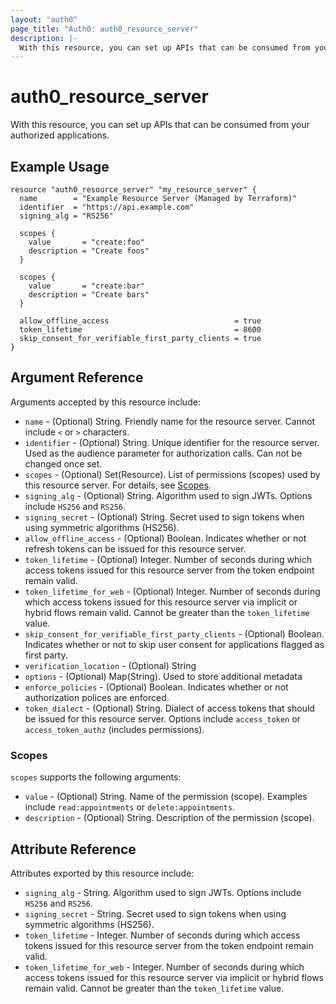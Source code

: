 ```yaml
---
layout: "auth0"
page_title: "Auth0: auth0_resource_server"
description: |-
  With this resource, you can set up APIs that can be consumed from your authorized applications.
---
```


# auth0_resource_server

With this resource, you can set up APIs that can be consumed from your authorized applications.

## Example Usage

```hcl
resource "auth0_resource_server" "my_resource_server" {
  name        = "Example Resource Server (Managed by Terraform)"
  identifier  = "https://api.example.com"
  signing_alg = "RS256"

  scopes {
    value       = "create:foo"
    description = "Create foos"
  }

  scopes {
    value       = "create:bar"
    description = "Create bars"
  }

  allow_offline_access                            = true
  token_lifetime                                  = 8600
  skip_consent_for_verifiable_first_party_clients = true
}
```

## Argument Reference

Arguments accepted by this resource include:

* `name` - (Optional) String. Friendly name for the resource server. Cannot include `<` or `>` characters.
* `identifier` - (Optional) String. Unique identifier for the resource server. Used as the audience parameter for authorization calls. Can not be changed once set.
* `scopes` - (Optional) Set(Resource).  List of permissions (scopes) used by this resource server. For details, see [Scopes](#scopes).
* `signing_alg` - (Optional) String. Algorithm used to sign JWTs. Options include `HS256` and `RS256`.
* `signing_secret` - (Optional) String. Secret used to sign tokens when using symmetric algorithms (HS256).
* `allow_offline_access` - (Optional) Boolean. Indicates whether or not refresh tokens can be issued for this resource server.
* `token_lifetime` - (Optional) Integer. Number of seconds during which access tokens issued for this resource server from the token endpoint remain valid.
* `token_lifetime_for_web` - (Optional) Integer. Number of seconds during which access tokens issued for this resource server via implicit or hybrid flows remain valid. Cannot be greater than the `token_lifetime` value.
* `skip_consent_for_verifiable_first_party_clients` - (Optional) Boolean. Indicates whether or not to skip user consent for applications flagged as first party.
* `verification_location` - (Optional) String
* `options` - (Optional) Map(String). Used to store additional metadata
* `enforce_policies` - (Optional) Boolean. Indicates whether or not authorization polices are enforced.
* `token_dialect` - (Optional) String. Dialect of access tokens that should be issued for this resource server. Options include `access_token` or `access_token_authz` (includes permissions).

### Scopes

 `scopes` supports the following arguments:

* `value` - (Optional) String. Name of the permission (scope). Examples include `read:appointments` or `delete:appointments`.
* `description` - (Optional) String. Description of the permission (scope).

## Attribute Reference

Attributes exported by this resource include:

* `signing_alg` - String. Algorithm used to sign JWTs. Options include `HS256` and `RS256`.
* `signing_secret` - String. Secret used to sign tokens when using symmetric algorithms (HS256).
* `token_lifetime` - Integer. Number of seconds during which access tokens issued for this resource server from the token endpoint remain valid.
* `token_lifetime_for_web` - Integer. Number of seconds during which access tokens issued for this resource server via implicit or hybrid flows remain valid. Cannot be greater than the `token_lifetime` value.
